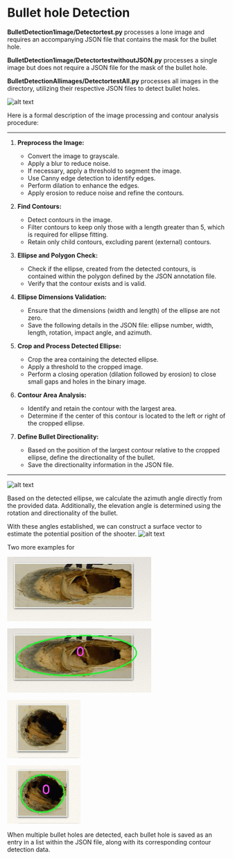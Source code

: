 # Bullet hole Detection

**BulletDetection1image/Detectortest.py** processes a lone image and requires an accompanying JSON file that contains the mask for the bullet hole.

**BulletDetection1image/DetectortestwithoutJSON.py** processes a single image but does not require a JSON file for the mask of the bullet hole.

**BulletDetectionAllimages/DetectortestAll.py** processes all images in the directory, utilizing their respective JSON files to detect bullet holes.



![alt text]( https://github.com/theocharistr/Bullet-hole-Detection/blob/master/BulletDetection1image/bullet%20hole%20car%20198.png)


Here is a formal description of the image processing and contour analysis procedure:

---

1. **Preprocess the Image:**
   - Convert the image to grayscale.
   - Apply a blur to reduce noise.
   - If necessary, apply a threshold to segment the image.
   - Use Canny edge detection to identify edges.
   - Perform dilation to enhance the edges.
   - Apply erosion to reduce noise and refine the contours.

2. **Find Contours:**
   - Detect contours in the image.
   - Filter contours to keep only those with a length greater than 5, which is required for ellipse fitting.
   - Retain only child contours, excluding parent (external) contours.

3. **Ellipse and Polygon Check:**
   - Check if the ellipse, created from the detected contours, is contained within the polygon defined by the JSON annotation file.
   - Verify that the contour exists and is valid.

4. **Ellipse Dimensions Validation:**
   - Ensure that the dimensions (width and length) of the ellipse are not zero.
   - Save the following details in the JSON file: ellipse number, width, length, rotation, impact angle, and azimuth.

5. **Crop and Process Detected Ellipse:**
   - Crop the area containing the detected ellipse.
   - Apply a threshold to the cropped image.
   - Perform a closing operation (dilation followed by erosion) to close small gaps and holes in the binary image.

6. **Contour Area Analysis:**
   - Identify and retain the contour with the largest area.
   - Determine if the center of this contour is located to the left or right of the cropped ellipse.

7. **Define Bullet Directionality:**
   - Based on the position of the largest contour relative to the cropped ellipse, define the directionality of the bullet.
   - Save the directionality information in the JSON file.

---

![alt text](https://github.com/theocharistr/Bullet-hole-Detection/blob/master/BulletDetectionAllimages/directionality.jpg)

Based on the detected ellipse, we calculate the azimuth angle directly from the provided data. 
Additionally, the elevation angle is determined using the rotation and directionality of the bullet.

With these angles established, we can construct a surface vector to estimate the potential position of the shooter.
![alt text](https://github.com/theocharistr/Bullet-hole-Detection/blob/master/BulletDetection1image/Detected_bullet%20hole%20car%20198.jpg)

Two more examples for

![alt text](https://github.com/theocharistr/Law_Game/blob/main/CSI/Bullet-hole-Detection/BulletDetection1image/25.png)

![alt text]( https://github.com/theocharistr/Law_Game/blob/main/CSI/Bullet-hole-Detection/BulletDetection1image/Detected_25.jpg)

![alt text]( https://github.com/theocharistr/Law_Game/blob/main/CSI/Bullet-hole-Detection/BulletDetection1image/65.png)

![alt text]( https://github.com/theocharistr/Law_Game/blob/main/CSI/Bullet-hole-Detection/BulletDetection1image/Detected_65.jpg)

When multiple bullet holes are detected, each bullet hole is saved as an entry in a list within the JSON file,
along with its corresponding contour detection data.

